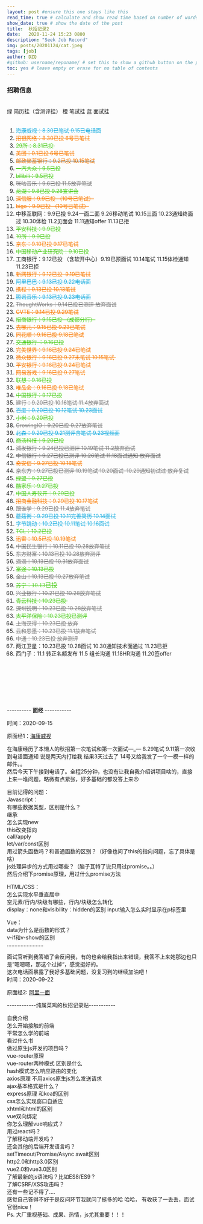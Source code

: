 ```yaml
---  
layout: post #ensure this one stays like this  
read_time: true # calculate and show read time based on number of words  
show_date: true # show the date of the post  
title:  秋招记录2
date:   2020-11-24 15:23 0800  
description: "Seek Job Record"  
img: posts/20201124/cat.jpeg  
tags: [job]  
author: DZQ  
#github: username/reponame/ # set this to show a github button on the post  
toc: yes # leave empty or erase for no table of contents  
---   
```


<h3 class="sc-cvbbAY doezLr">招聘信息</h3>

<div class="ennote"><div><div><br></div>

<div>绿 简历挂（含测评挂） 橙 笔试挂 蓝 面试挂</div>

<div><br></div>
  <ol>
    <li>
      <div><span style="color: rgb(26, 173, 224); text-decoration: line-through;">海康威视：8.30已笔试 9.15已电话面</span></div></li>
      <li><div><span style="color: rgb(250, 122, 0); text-decoration: line-through;">招银网络：8.30已投 6号已笔试</span></div></li>
    <li>
      <div><span style="color: rgb(77, 206, 29); text-decoration: line-through;">29所：8.31已投&nbsp;</span></div></li>
    <li>
      <div><span style="color: rgb(250, 122, 0); text-decoration: line-through;">美团：9.1已投 6号已笔试</span></div></li><li><div><strike><font style="color: rgb(250, 122, 0);">邮政储蓄银行：9.2已投 10.15笔试</font></strike></div></li><li><div><span style="color: rgb(77, 206, 29); text-decoration: line-through;">一汽大众：9.5已投</span></div></li><li><div><span style="color: rgb(77, 206, 29); text-decoration: line-through;">bilibili：9.5已投</span></div></li><li><div><span style="color: rgb(121, 121, 121); text-decoration: line-through;">咪咕音乐：9.6已投 11.5放弃笔试</span></div></li><li><div><span style="color: rgb(77, 206, 29); text-decoration: line-through;">龙湖：9.8已投 9.28宣讲会</span></div></li><li><div><span style="color: rgb(250, 122, 0); text-decoration: line-through;">深信服：9.9已投 （10号已笔试）</span></div></li><li><div><span style="color: rgb(250, 122, 0); text-decoration: line-through;">bigo：9.9已投&nbsp;（10号已笔试）</span></div></li><li><div>中移互联网：9.9已投 9.24一面二面 9.26移动笔试 10.15三面 10.23通知终面过 10.30体检 11.2见面会 11.11通知offer 11.13已拒</div></li><li><div><span style="color: rgb(77, 206, 29); text-decoration: line-through;">平安科技：9.9已投</span></div></li><li><div><span style="color: rgb(77, 206, 29); text-decoration: line-through;">10所：9.9已投</span></div></li><li><div><span style="color: rgb(250, 122, 0); text-decoration: line-through;">京东：9.10已投 9.17已笔试</span></div></li><li><div><span style="color: rgb(77, 206, 29); text-decoration: line-through;">中国移动产业研究院：9.10已投</span></div></li><li><div>工商银行：9.12已投 （含软开中心）9.19已预面试 10.14笔试 11.15体检通知 11.23已拒</div></li><li><div><span style="color: rgb(250, 122, 0); text-decoration: line-through;">新网银行：9.12已投&nbsp; 9.19已笔试</span></div></li><li><div><span style="color: rgb(26, 173, 224); text-decoration: line-through;">阿里巴巴：9.13已投 9.22电话面</span></div></li><li><div><span style="color: rgb(250, 122, 0); text-decoration: line-through;">携程：9.13已投 10.13笔试</span></div></li><li><div><span style="color: rgb(26, 173, 224); text-decoration: line-through;">腾讯音乐：9.13已投 9.23电话面</span></div></li><li><div><span style="color: rgb(121, 121, 121); text-decoration: line-through;">ThoughtWorks：9.14已投已测评 放弃面试</span></div></li><li><div><span style="color: rgb(250, 122, 0); text-decoration: line-through;">CVTE：9.14已投 9.29笔试</span></div></li><li><div><span style="color: rgb(77, 206, 29); text-decoration: line-through;">招商银行：9.15已投 （成都分行）</span></div></li><li><div><span style="color: rgb(250, 122, 0); text-decoration: line-through;">去哪儿：9.15已投 9.23已笔试</span></div></li><li><div><span style="color: rgb(250, 122, 0); text-decoration: line-through;">同花顺：9.16已投&nbsp;9.18已笔试</span></div></li><li><div><span style="color: rgb(77, 206, 29); text-decoration: line-through;">交通银行&nbsp;：9.16已投</span></div></li><li><div><span style="color: rgb(250, 122, 0); text-decoration: line-through;">完美世界：9.16已投 9.24已笔试</span></div></li><li><div><span style="color: rgb(250, 122, 0); text-decoration: line-through;">微众银行：9.16已投 9.27未笔试 10.15笔试&nbsp;</span></div></li><li><div><span style="color: rgb(250, 122, 0); text-decoration: line-through;">平安银行：9.16已投 9.24已笔试</span></div></li><li><div><span style="color: rgb(250, 122, 0); text-decoration: line-through;">网易游戏：9.16已投 9.27笔试</span></div></li><li><div><span style="color: rgb(77, 206, 29); text-decoration: line-through;">联想：9.16已投</span></div></li><li><div><span style="color: rgb(250, 122, 0); text-decoration: line-through;">唯品会：9.16已投 9.18已笔试</span></div></li><li><div><span style="color: rgb(77, 206, 29); text-decoration: line-through;">中国银行：9.17已投</span></div></li><li><div><span style="color: rgb(121, 121, 121); text-decoration: line-through;">建行：9.20已投 10.16笔试 11.4放弃面试</span></div></li><li><div><span style="color: rgb(26, 173, 224); text-decoration: line-through;">百度：9.20已投 10.12笔试 10.23面试</span></div></li><li><div><span style="text-decoration: line-through; color: rgb(77, 206, 29);">小米：9.20已投</span></div></li><li><div><span style="color: rgb(121, 121, 121); text-decoration: line-through;">GrowingIO：9.20已投&nbsp;9.27放弃笔</span><span style="color: rgb(121, 121, 121); text-decoration: line-through;">试</span></div></li><li><div><span style="color: rgb(26, 173, 224); text-decoration: line-through;">北森：9.20已投 9.21测评含笔试 9.23视频面</span></div></li><li><div><span style="text-decoration: line-through; color: rgb(77, 206, 29);">商汤科技：9.20已投</span></div></li><li><div><span style="color: rgb(121, 121, 121); text-decoration: line-through;">浦发银行：9.24已投已测评 10.19笔试 11.2放弃面试</span></div></li><li><div><strike><font style="color: rgb(121, 121, 121);">中信银行：9.27已投已测评 10.26笔试 11.18面试通知 放弃面试</font></strike></div></li><li><div><span style="color: rgb(250, 122, 0); text-decoration: line-through;">奇安信：9.27已投 10.18笔试</span></div></li><li><div><span style="color: rgb(121, 121, 121); text-decoration: line-through;">京东方：9.27已投已测评 10.19笔试 10.20面试&nbsp; 10.29通知初试过 放弃复试</span></div></li><li><div><span style="text-decoration: line-through; color: rgb(77, 206, 29);">绿盟：9.27已投</span></div></li><li><div><span style="text-decoration: line-through; color: rgb(77, 206, 29);">酷家乐：9.27已投</span></div></li><li><div><span style="color: rgb(77, 206, 29); text-decoration: line-through;">中国人寿软开：9.29已投</span></div></li><li><div><span style="color: rgb(250, 122, 0); text-decoration: line-through;">招商金融科技：9.29已投 10.17笔试</span></div></li><li><div><span style="color: rgb(121, 121, 121); text-decoration: line-through;">跟谁学：9.29已投 11.4放弃笔试</span></div></li><li><div><span style="color: rgb(26, 173, 224); text-decoration: line-through;">蘑菇街：9.29已投 10.11完善简历 10.14面试</span></div></li><li><div><span style="color: rgb(26, 173, 224); text-decoration: line-through;">字节跳动：10.2已投 10.11笔试 10.16面试</span></div></li><li><div><span style="text-decoration: line-through; color: rgb(77, 206, 29);">TCL：10.2已投</span></div></li><li><div><span style="color: rgb(250, 122, 0); text-decoration: line-through;">迅雷：10.5已投 10.19笔试</span></div></li><li><div><span style="color: rgb(121, 121, 121); text-decoration: line-through;">中国民生银行：10.11已投 10.28放弃笔试</span></div></li><li><div><span style="color: rgb(121, 121, 121); text-decoration: line-through;">东方财富：10.13已投 10.28放弃测评</span></div></li><li><div><span style="color: rgb(121, 121, 121); text-decoration: line-through;">滴滴：10.13已投 10.31放弃面试</span></div></li><li><div><span style="text-decoration: line-through; color: rgb(77, 206, 29);">富途：10.13已投</span></div></li><li><div><span style="color: rgb(121, 121, 121); text-decoration: line-through;">金山：10.13已投 10.27放弃笔试</span></div></li><li><div><span style="color: rgb(77, 206, 29); text-decoration: line-through;">苏宁：</span><span style="font-size: medium; letter-spacing: normal; orphans: 2; text-indent: 0px; text-transform: none; white-space: normal; widows: 2; word-spacing: 0px; -webkit-text-stroke-width: 0px; color: rgb(77, 206, 29); text-decoration: line-through; font-family: 微软雅黑; font-variant-caps: normal; font-variant-ligatures: normal;">10.13已投</span></div></li><li><div><span style="color: rgb(121, 121, 121); text-decoration: line-through;">兴业银行：10.21已投 10.28放弃笔试</span></div></li><li><div><span style="text-decoration: line-through; color: rgb(77, 206, 29);">青云科技：10.23已投&nbsp;</span></div></li><li><div><span style="color: rgb(121, 121, 121); text-decoration: line-through;">深圳锐明：10.23已投 10.28放弃笔试</span></div></li><li><div><span style="color: rgb(77, 206, 29); text-decoration: line-through;">太平洋保险：10.23已投已测评</span></div></li><li><div><span style="color: rgb(121, 121, 121); text-decoration: line-through;">上海汉得：10.23已投 放弃</span></div></li><li><div><span style="color: rgb(121, 121, 121); text-decoration: line-through;">云和恩墨：10.23已投 11.1放弃笔试</span></div></li><li><div><span style="color: rgb(121, 121, 121); text-decoration: line-through;">中通：10.23已投 放弃测评</span></div></li><li><div>两江卫星：10.23已投 10.28面试 10.30通知技术面通过 11.23已拒</div></li><li><div>西门子：11.1 转正名额发布 11.5 组长沟通 11.18HR沟通 11.20签offer</div></li></ol><div><br></div><div><br></div><div><br></div><div><br></div><div><br></div></div><div><br></div></div>

---------- **面经** -----------

时间：2020-09-15 

原面经1：[海康威视](https://www.nowcoder.com/discuss/511810)

在海康经历了本懒人的秋招第一次笔试和第一次面试—_—
8.29笔试 9.11第一次收到电话面通知 说是两天内打给我 结果3天过去了 14号又给我发了一个一模一样的邮件。。  
然后今天下午接到电话了。全程25分钟，也没有让我自我介绍讲项目啥的，直接上来一堆问题，略微有点紧张，好多基础的都没答上来😣  

目前记得的问题：  
Javascript：  
有哪些数据类型，区别是什么？  
继承  
怎么实现new  
this改变指向  
call/apply  
let/var/const区别  
用过箭头函数吗？和普通函数的区别？（好像也问了this的指向问题，忘了具体是啥）  
js处理异步的方式用过哪些？（脑子瓦特了说只用过promise。。）  
然后介绍下promise原理，用过什么promise方法

HTML/CSS：  
怎么实现水平垂直居中  
空元素/行内/块级有哪些，行内/块级怎么转化  
display：none和visibility：hidden的区别
input输入怎么实时显示在p标签里  

Vue：  
data为什么是函数的形式？  
v-if和v-show的区别  
……………………  

面试官听到我答错了会反问我，有的也会给我指出来错误，我答不上来她那边也只是”嗯嗯嗯，那这个过掉“，感觉挺好的。  
这次电话面暴露了我好多基础问题，没复习到的继续加油吧！   
时间：2020-09-22
  
原面经2: [阿里一面](https://www.nowcoder.com/discuss/520778)  

------------纯属菜鸡的秋招记录贴-----------  

自我介绍   
怎么开始接触的前端  
平常怎么学的前端  
看过什么书  
做过原生js开发的项目吗？  
vue-router原理  
vue-router两种模式 区别是什么  
hash模式怎么响应路由的变化  
axios原理 不用axios原生js怎么发送请求  
ajax基本格式是什么？  
express原理 和koa的区别  
css怎么实现窗口自适应  
xhtml和html的区别  
vue双向绑定  
你怎么理解vue响应式？  
用过react吗？  
了解移动端开发吗？  
还会其他的后端开发语言吗？  
setTimeout/Promise/Async await区别  
http2.0和http3.0区别  
vue2.0和vue3.0区别  
了解最新的js语法吗？比如ES8/ES9？  
了解CSRF/XSS攻击吗？  
还有一些记不得了....  
感觉自己答得不好于是反问环节我就问了挺多的哈 哈哈， 有收获了一丢丢，面试官很nice！  
Ps. 大厂重视基础、成果、热情，js尤其重要！！！